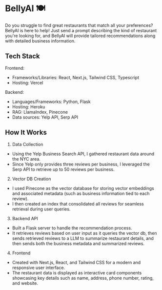 # BellyAI 🍽️

Do you struggle to find great restaurants that match all your preferences? BellyAI is here to help! Just send a prompt describing the kind of restaurant you're looking for, and BellyAI will provide tailored recommendations along with detailed business information.

## Tech Stack ##
Frontend:
  - Frameworks/Libraries: React, Next.js, Tailwind CSS, Typescript
  - Hosting: Vercel

Backend:
  - Languages/Frameworks: Python, Flask
  - Hosting: Heroku
  - RAG: LlamaIndex, Pinecone
  - Data sources: Yelp API, Serp API

## How It Works ##
1. Data Collection
- Using the Yelp Business Search API, I gathered restaurant data around the NYC area.
- Since Yelp only provides three reviews per business, I leveraged the Serp API to retrieve up to 50 reviews per business.

2. Vector DB Creation
- I used Pinecone as the vector database for storing vector embeddings and associated metadata (such as business information tied to each review).
- I then created an index that consolidated all reviews for seamless retrieval during user queries.

3. Backend API
- Built a Flask server to handle the recommendation process.
- It retrieves reviews based on user input as it queries the vector db, then sends retrieved reviews to a LLM to summarize restaurant details, and then sends both the business metadata and summarized reviews.

4. Frontend
- Created with Next.js, React, and Tailwind CSS for a modern and responsive user interface.
- The restaurant data is displayed as interactive card components showcasing key details such as name, address, phone number, rating, and website.
